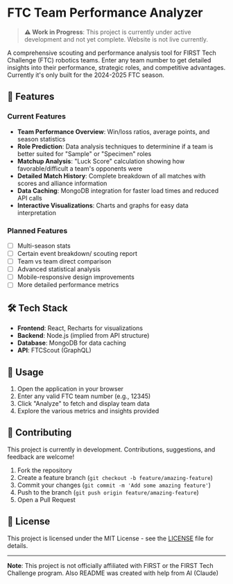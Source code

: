 # FTC Team Performance Analyzer

> **⚠️ Work in Progress**: This project is currently under active development and not yet complete. Website is not live currently.

A comprehensive scouting and performance analysis tool for FIRST Tech Challenge (FTC) robotics teams. Enter any team number to get detailed insights into their performance, strategic roles, and competitive advantages. Currently it's only built for the 2024-2025 FTC season.

## 🚀 Features

### Current Features
- **Team Performance Overview**: Win/loss ratios, average points, and season statistics
- **Role Prediction**: Data analysis techniques to determinine if a team is better suited for "Sample" or "Specimen" roles
- **Matchup Analysis**: "Luck Score" calculation showing how favorable/difficult a team's opponents were
- **Detailed Match History**: Complete breakdown of all matches with scores and alliance information
- **Data Caching**: MongoDB integration for faster load times and reduced API calls
- **Interactive Visualizations**: Charts and graphs for easy data interpretation

### Planned Features
- [ ] Multi-season stats
- [ ] Certain event breakdown/ scouting report 
- [ ] Team vs team direct comparison
- [ ] Advanced statistical analysis
- [ ] Mobile-responsive design improvements
- [ ] More detailed performance metrics

## 🛠️ Tech Stack

- **Frontend**: React, Recharts for visualizations
- **Backend**: Node.js (implied from API structure)
- **Database**: MongoDB for data caching
- **API**: FTCScout (GraphQL)

## 🎯 Usage

1. Open the application in your browser
2. Enter any valid FTC team number (e.g., 12345)
3. Click "Analyze" to fetch and display team data
4. Explore the various metrics and insights provided

## 🤝 Contributing

This project is currently in development. Contributions, suggestions, and feedback are welcome!

1. Fork the repository
2. Create a feature branch (`git checkout -b feature/amazing-feature`)
3. Commit your changes (`git commit -m 'Add some amazing feature'`)
4. Push to the branch (`git push origin feature/amazing-feature`)
5. Open a Pull Request

## 📄 License

This project is licensed under the MIT License - see the [LICENSE](LICENSE) file for details.

---

**Note**: This project is not officially affiliated with FIRST or the FIRST Tech Challenge program. Also README was created with help from AI (Claude)

